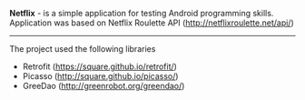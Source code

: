**Netflix** - is a simple application for testing Android programming skills.
Application was based on Netflix Roulette API (http://netflixroulette.net/api/)
- - - -
The project used the following libraries
* Retrofit (https://square.github.io/retrofit/)
* Picasso  (http://square.github.io/picasso/)
* GreeDao  (http://greenrobot.org/greendao/)